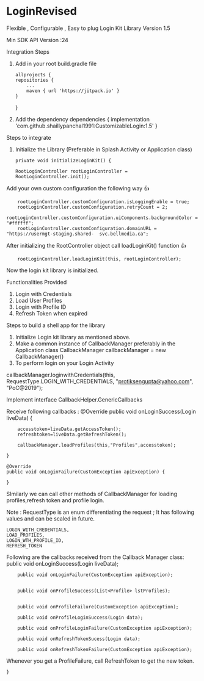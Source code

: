 # LoginRevised

Flexible , Configurable , Easy to plug Login Kit Library Version 1.5

Min SDK API Version  :24

Integration Steps 

1.  Add in your root build.gradle file 

        allprojects {
		repositories {
			...
			maven { url 'https://jitpack.io' }
		}
	}

2.    Add the dependency 
         dependencies {
	        implementation 'com.github.shaillypanchal1991:CustomizableLogin:1.5'
	}

Steps to integrate 

1.  Initialize the Library  (Preferable in Splash Activity or Application class)

        private void initializeLoginKit() {

        RootLoginController rootLoginController = RootLoginController.init();

Add your own custom configuration the following way 👍

        rootLoginController.customConfiguration.isLoggingEnable = true;
        rootLoginController.customConfiguration.retryCount = 2;
        rootLoginController.customConfiguration.uiComponents.backgroundColor = "#ffffff";
        rootLoginController.customConfiguration.domainURL = "https://usermgt-staging.shared-  svc.bellmedia.ca";

After initializing the RootController object call loadLoginKit() function 👍 

        rootLoginController.loadLoginKit(this, rootLoginController);

Now the login kit library is initialized.


Functionalities Provided

1.  Login with Credentials
2. Load User Profiles
3. Login with Profile ID
4. Refresh Token when expired

Steps to build a shell app for the library 

1.  Initialize Login kit library as mentioned above.
2. Make a common instance of CallbackManager preferably in the Application class 
      CallbackManager callbackManager = new CallbackManager()
3.  To perform login on your Login Activity 
     
 callbackManager.loginwithCredentials(this, 
RequestType.LOGIN_WITH_CREDENTIALS,
 "protiksengupta@yahoo.com", "PoC@2019");

Implement interface CallbackHelper.GenericCallbacks 


Receive following callbacks : 
@Override
    public void onLoginSuccess(Login liveData) {
        
        accesstoken=liveData.getAccessToken();
        refreshtoken=liveData.getRefreshToken();

        callbackManager.loadProfiles(this,"Profiles",accesstoken);

    }

    @Override
    public void onLoginFailure(CustomException apiException) {
        
    }
SImilarly we can call other methods of CallbackManager for loading profiles,refresh token and profile login.


Note : RequestType is an enum differentiating the request ;
It has following values and can be scaled in future.

    LOGIN_WITH_CREDENTIALS,
    LOAD_PROFILES,
    LOGIN_WTH_PROFILE_ID,
    REFRESH_TOKEN

Following are the callbacks received from the Callback Manager class:
public void onLoginSuccess(Login liveData);


        public void onLoginFailure(CustomException apiException);


        public void onProfileSuccess(List<Profile> lstProfiles);


        public void onProfileFailure(CustomException apiException);

        public void onProfileLoginSuccess(Login data);

        public void onProfileLoginFailure(CustomException apiException);

        public void onRefreshTokenSucess(Login data);

        public void onRefreshTokenFailure(CustomException apiException);


Whenever you get a ProfileFailure, call RefreshToken to get the new token.







   


    }



